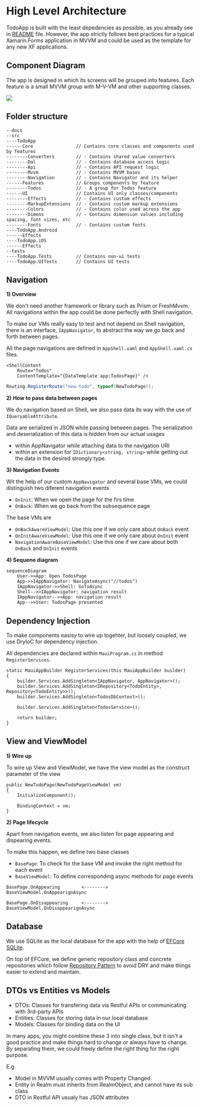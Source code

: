 # High Level Architecture

TodoApp is built with the least depedencies as possible, as you already see in [README](../readme.me) file.
However, the app strictly follows best practices for a typical Xamarin.Forms application in MVVM and could be used as the template for any new XF applications.

## Component Diagram
The app is designed in which its screens will be grouped into features.
Each feature is a small MVVM group with M-V-VM and other supporting classes.

<image src="./images/high-level-components.png" />

## Folder structure
```
--docs
--src
----TodoApp
------Core                // Contains core classes and components used by features
--------Converters        // - Contains shared value converters
--------Dal               // - Contains database access logic 
--------Api               // - Contains API request logic 
--------Mvvm              // - Contains MVVM bases
--------Navigation        // - Contains Navigator and its helper
------Features            // Groups components by feature
--------Todos             // - A group for Todos feature
------UI                  // Contains UI only classes/components
--------Effects           // - Contains custom effects
--------MarkupExtensions  // - Contains custom markup extensions
--------Colors            // - Contains color used across the app
--------Dimens            // - Contains dimension values including spacing, font sizes, etc
--------Fonts             // - Contains custom fonts
----TodoApp.Android
------Effects
----TodoApp.iOS
------Effects
--tests
----TodoApp.Tests         // Contains non-ui tests
----TodoApp.UITests       // Contains UI tests
```

## Navigation

**1) Overview**

We don't need another framework or library such as Prism or FreshMvvm. 
All navigations within the app could be done perfectly with Shell navigation.

To make our VMs really easy to test and not depend on Shell navigation, there is an interface, `IAppNavigator`, to abstract the way we go back and forth between pages.

All the page navigations are defined in `AppShell.xaml` and `AppShell.xaml.cs` files.

```xaml
<ShellContent
    Route="Todos"
    ContentTemplate="{DataTemplate app:TodosPage}" />
```

```c#
Routing.RegisterRoute("new-todo", typeof(NewTodoPage));
```

**2) How to pass data between pages**

We do navigation based on Shell, we also pass data its way with the use of `IQueryableAttribute`.

Data are serialized in JSON while passing between pages. The serialization and deserialization of this data is hidden from our actual usages
- within AppNavigator while attaching data to the navigation URI
- within an extension for `IDictionary<string, string>` while getting out the data in the desired strongly type.

**3) Navigation Events**

Wit the help of our custom `AppNavigator` and several base VMs, we could distinguish two diferent navigation events

- `OnInit`: When we open the page for the firs time
- `OnBack`: When we go back from the subsequence page

The base VMs are

- `OnBackAwareViewModel`: Use this one if we only care about `OnBack` event
- `OnInitAwareViewModel`: Use this one if we only care about `OnInit` event
- `NavigationAwareBaseViewModel`: Use this one if we care about both `OnBack` and `OnInit` events

**4) Sequene diagram**

```mermaid
sequenceDiagram
    User->>App: Open TodosPage
    App->>IAppNavigator: NavigateAsync("//todos")
    IAppNavigator->>Shell: GoToAsync
    Shell-->>IAppNavigator: navigation result
    IAppNavigator-->>App: navigation result
    App-->>User: TodosPage presented

```

## Dependency Injection

To make components easisy to wire up togehter, but loosely coupled, we use DryIoC for dependency injection.

All dependencies are declared within `MauiProgram.cs` in method `RegisterServices`.

```
static MauiAppBuilder RegisterServices(this MauiAppBuilder builder)
{
    builder.Services.AddSingleton<IAppNavigator, AppNavigator>();
    builder.Services.AddSingleton<IRepository<TodoEntity>, Repository<TodoEntity>>();
    builder.Services.AddSingleton<TodosDbContext>();

    builder.Services.AddSingleton<TodosService>();

    return builder;
}
```

## View and ViewModel

**1) Wire up**

To wire up View and ViewModel, we have the view model as the construct parameter of the view

```
public NewTodoPage(NewTodoPageViewModel vm)
{
    InitializeComponent();

    BindingContext = vm;
}
```

**2) Page lifecycle**

Apart from navigation events, we also listen for page appearing and dispearing events.

To make this happen, we define two base classes

- `BasePage`: To check for the base VM and invoke the right method for each event
- `BaseViewModel`: To define corresponding async methods for page events

```
BasePage.OnAppearing        <-------->      BaseViewModel.OnAppearignAsync

BasePage.OnDisappearing     <-------->      BaseViewModel.OnDisappearignAsync
```

## Database

We use SQLite as the local database for the app with the help of [EFCore SQLite](https://docs.microsoft.com/en-us/ef/core/get-started/xamarin).

On top of EFCore, we define generic repository class and concrete repositories which follow [Repository Pattern](https://docs.microsoft.com/en-us/dotnet/architecture/microservices/microservice-ddd-cqrs-patterns/infrastructure-persistence-layer-design#:~:text=of%20Work%20patterns.-,The%20Repository%20pattern,from%20the%20domain%20model%20layer.) to avoid DRY and make things easier to extend and maintain.

## DTOs vs Entities vs Models

- DTOs: Classes for transfering data via Restful APIs or communicating with 3rd-party APIs
- Entities: Classes for storing data in our local database
- Models: Classes for binding data on the UI

In many apps, you might combine these 3 into single class, but it isn't a good practice and make things hard to change or always have to change. By separating them, we could freely define the right thing for the right purpose. 

E.g. 
- Model in MVVM usually comes with Property Changed.
- Entity in Realm must inherits from RealmObject, and cannot have its sub class
- DTO in Restful API usualy has JSON attributes